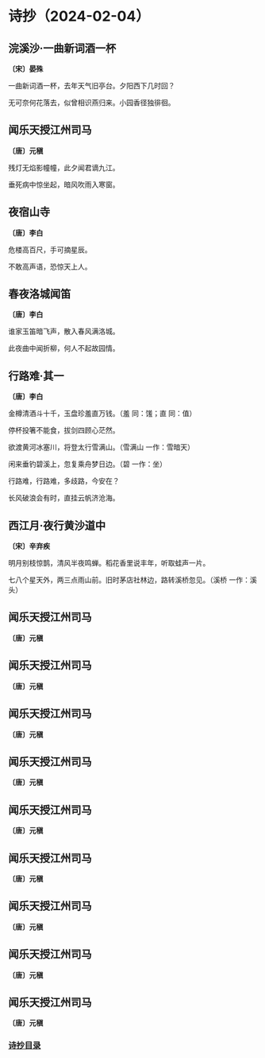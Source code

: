 # 诗抄（2024-02-04）

## 浣溪沙·一曲新词酒一杯

**〔宋〕晏殊**

一曲新词酒一杯，去年天气旧亭台。夕阳西下几时回？

无可奈何花落去，似曾相识燕归来。小园香径独徘徊。

## 闻乐天授江州司马

**〔唐〕元稹**

残灯无焰影幢幢，此夕闻君谪九江。

垂死病中惊坐起，暗风吹雨入寒窗。

## 夜宿山寺

**〔唐〕李白**

危楼高百尺，手可摘星辰。

不敢高声语，恐惊天上人。

## 春夜洛城闻笛

**〔唐〕李白**

谁家玉笛暗飞声，散入春风满洛城。

此夜曲中闻折柳，何人不起故园情。

## 行路难·其一

**〔唐〕李白**

金樽清酒斗十千，玉盘珍羞直万钱。（羞 同：馐；直 同：值）

停杯投箸不能食，拔剑四顾心茫然。

欲渡黄河冰塞川，将登太行雪满山。（雪满山 一作：雪暗天）

闲来垂钓碧溪上，忽复乘舟梦日边。（碧 一作：坐）

行路难，行路难，多歧路，今安在？

长风破浪会有时，直挂云帆济沧海。

## 西江月·夜行黄沙道中

**〔宋〕辛弃疾**

明月别枝惊鹊，清风半夜鸣蝉。稻花香里说丰年，听取蛙声一片。

七八个星天外，两三点雨山前。旧时茅店社林边，路转溪桥忽见。（溪桥 一作：溪头）

## 闻乐天授江州司马

**〔唐〕元稹**

## 闻乐天授江州司马

**〔唐〕元稹**

## 闻乐天授江州司马

**〔唐〕元稹**

## 闻乐天授江州司马

**〔唐〕元稹**

## 闻乐天授江州司马

**〔唐〕元稹**

## 闻乐天授江州司马

**〔唐〕元稹**

## 闻乐天授江州司马

**〔唐〕元稹**

## 闻乐天授江州司马

**〔唐〕元稹**

## 闻乐天授江州司马

**〔唐〕元稹**

### [诗抄目录](../poem.md)
